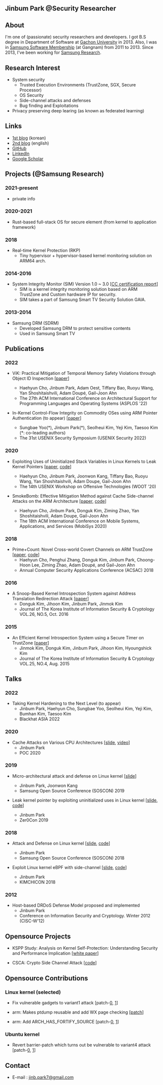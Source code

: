 ## Jinbum Park @Security Researcher

## About

I'm one of (passionate) security researchers and developers.
I got B.S degree in Department of Software at [Gachon University](https://www.gachon.ac.kr/english/) in 2013.
Also, I was in [Samsung Software Membership](https://www.secmem.org/) (at Gangnam) from 2011 to 2013.
Since 2013, I've been working for [Samsung Research](https://research.samsung.com/).

## Research Interest

- System security
  - Trusted Execution Environments (TrustZone, SGX, Secure Processor)
  - OS Security
  - Side-channel attacks and defenses
  - Bug finding and Exploitations
- Privacy preserving deep learing (as known as federated learning)

## Links

- [1st blog](http://blog.daum.net/tlos6733) (korean)
- [2nd blog](http://jinb-park.blogspot.com) (english)
- [GitHub](https://github.com/jinb-park)
- [LinkedIn](https://www.linkedin.com/in/jinbum-park-6040ba188/)
- [Google Scholar](https://scholar.google.com/citations?user=e-o2O2IAAAAJ)

## Projects (@Samsung Research)

### 2021-present

- private info

### 2020-2021

- Rust-based full-stack OS for secure element (from kernel to application framework)

### 2018

- Real-time Kernel Protection (RKP)
  - Tiny hypervisor + hypervisor-based kernel monitoring solution on ARM64 arch.

### 2014-2016

- System Integrity Monitor (SIM) Version 1.0 ~ 3.0
  [[CC certification report](https://commoncriteriaportal.org/files/epfiles/[KECS-CR-16-08]%20Samsung%20Smart%20TV%20Security%20Solution%20GAIA%20V1.0%20Certification%20Report.pdf)]
  - SIM is a kernel integrity monitoring solution based on ARM TrustZone and Custom hardware IP for security.
  - SIM takes a part of Samsung Smart TV Security Solution GAIA.

### 2013-2014

- Samsung DRM (SDRM)
  - Developed Samsung DRM to protect sensitive contents
  - Used in Samsung Smart TV

## Publications

### 2022

- ViK: Practical Mitigation of Temporal Memory Safety Violations through Object ID Inspection [[paper](https://dl.acm.org/doi/10.1145/3503222.3507780)]
  - Haehyun Cho, Jinbum Park, Adam Oest, Tiffany Bao, Ruoyu Wang, Yan Shoshitaishvili, Adam Doupé, Gail-Joon Ahn
  - The 27th ACM International Conference on Architectural Support for Programming Languages and Operating Systems (ASPLOS '22)

- In-Kernel Control-Flow Integrity on Commodity OSes using ARM Pointer Authentication (to appear)
  [[paper](https://arxiv.org/pdf/2112.07213.pdf)]
  - Sungbae Yoo(\*), Jinbum Park(\*), Seolheui Kim, Yeji Kim, Taesoo Kim (\*: co-leading authors)
  - The 31st USENIX Security Symposium (USENIX Security 2022)

### 2020

- Exploiting Uses of Uninitialized Stack Variables in Linux Kernels to Leak Kernel Pointers
  [[paper](https://www.usenix.org/system/files/woot20-paper-cho.pdf), [code](https://github.com/jinb-park/leak-kptr)]
  - Haehyun Cho, Jinbum Park, Joonwon Kang, Tiffany Bao, Ruoyu Wang, Yan Shoshitaishvili, Adam Doupe, Gail-Joon Ahn
  - The 14th USENIX Workshop on Offensive Technologies (WOOT '20)

- SmokeBomb: Effective Mitigation Method against Cache Side-channel Attacks on the ARM Architecture
  [[paper](https://dl.acm.org/doi/pdf/10.1145/3386901.3388888), [code](https://github.com/samsung/smoke-bomb)]
  - Haehyun Cho, Jinbum Park, Donguk Kim, Ziming Zhao, Yan Shoshitaishvili, Adam Doupe, Gail-Joon Ahn
  - The 18th ACM International Conference on Mobile Systems, Applications, and Services (MobiSys 2020)

### 2018

- Prime+Count: Novel Cross-world Covert Channels on ARM TrustZone
  [[paper](http://www.public.asu.edu/~hcho67/papers/prime+count-acsac18.pdf), [code](https://github.com/samsung/prime-count)]
  - Haehyun Cho, Penghui Zhang, Donguk Kim, Jinbum Park, Choong-Hoon Lee, Ziming Zhao, Adam Doupé, and Gail-Joon Ahn
  - Annual Computer Security Applications Conference (ACSAC) 2018

### 2016

- A Snoop-Based Kernel Introspection System against Address Translation Redirection Attack
  [[paper](http://www.dbpia.co.kr/Journal/ArticleDetail/NODE07047473)]
  - Donguk Kim, Jihoon Kim, Jinbum Park, Jinmok Kim
  - Journal of The Korea Institute of Information Security & Cryptology VOL.26, NO.5, Oct. 2016

### 2015

- An Efficient Kernel Introspection System using a Secure Timer on TrustZone
  [[paper](http://www.dbpia.co.kr/Journal/ArticleDetail/NODE06505646)]
  - Jinmok Kim, Donguk Kim, Jinbum Park, Jihoon Kim, Hyoungshick Kim
  - Journal of The Korea Institute of Information Security & Cryptology VOL.25, NO.4, Aug. 2015

## Talks

### 2022

- Taking Kernel Hardening to the Next Level (to appear)
  - Jinbum Park, Haehyun Cho, Sungbae Yoo, Seolheui Kim, Yeji Kim, Bumhan Kim, Taesoo Kim
  - Blackhat ASIA 2022

### 2020

- Cache Attacks on Various CPU Architectures
  [[slide](cache-attack-poc2020-r2.pdf), [video](https://drive.google.com/file/d/1sqasfokB0LkGUvpo_G-z0XNODu4EJkJM/view)]
  - Jinbum Park
  - POC 2020

### 2019

- Micro-architectural attack and defense on Linux kernel
  [[slide](https://www.soscon.net/content/data/session/Day%201_1630_2.pdf)]
  - Jinbum Park, Joonwon Kang
  - Samsung Open Source Conference (SOSCON) 2019

- Leak kernel pointer by exploiting uninitialized uses in Linux kernel
   [[slide](leak-kptr.pdf), [code](https://github.com/jinb-park/leak-kptr)]
  - Jinbum Park
  - Zer0Con 2019

### 2018

- Attack and Defense on Linux kernel
  [[slide](https://www.sosconhistory.net/soscon2018/pdf/day1_1330_3.pdf), [code](https://github.com/jinb-park/linux-exploit/tree/master/samples)]
  - Jinbum Park
  - Samsung Open Source Conference (SOSCON) 2018
  
- Exploit Linux kernel eBPF with side-channel
  [[slide](Exploit-Linux-kernel-eBPF-with-side-channel.html), [code](https://github.com/jinb-park/linux-exploit)]
  - Jinbum Park
  - KIMCHICON 2018
  
### 2012

- Host-based DRDoS Defense Model proposed and implemented
  - Jinbum Park
  - Conference on Information Security and Cryptology. Winter 2012 (CISC-W'12)

## Opensource Projects

- KSPP Study: Analysis on Kernel Self-Protection: Understanding Security and Performance Implication
  [[white paper](https://samsung.github.io/kspp-study/)]

- CSCA: Crypto Side Channel Attack
  [[code](https://github.com/jinb-park/crypto-side-channel-attack)]

## Opensource Contributions

### Linux kernel (selected)

- Fix vulnerable gadgets to variant1 attack
  [patch-[0](https://git.kernel.org/pub/scm/linux/kernel/git/torvalds/linux.git/commit/?id=55690c07b44a), [1](https://git.kernel.org/pub/scm/linux/kernel/git/torvalds/linux.git/commit/?id=3a2af7cccbba)]

- arm: Makes ptdump reusable and add WX page checking
  [[patch](https://lkml.org/lkml/2017/12/7/321)]
  
- arm: Add ARCH_HAS_FORTIFY_SOURCE
  [patch-[0](https://git.kernel.org/pub/scm/linux/kernel/git/torvalds/linux.git/commit/?id=73b9160d0dfe), [1](https://git.kernel.org/pub/scm/linux/kernel/git/torvalds/linux.git/commit/?id=ee333554fed5)]
  
### Ubuntu kernel

- Revert barrier-patch which turns out be vulnerable to variant4 attack
  [patch-[0](https://git.launchpad.net/~ubuntu-kernel/ubuntu/+source/linux/+git/xenial/commit/?id=cb0321f01227), [1](https://git.launchpad.net/~ubuntu-kernel/ubuntu/+source/linux/+git/xenial/commit/?id=48a028480eb0)]

## Contact

- E-mail :  jinb.park7@gmail.com
